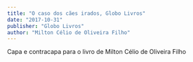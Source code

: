 ```yaml
---
title: "O caso dos cães irados, Globo Livros"
date: "2017-10-31"
publisher: "Globo Livros"
author: "Milton Célio de Oliveira Filho"
---
```


Capa e contracapa para o livro de Milton Célio de Oliveira Filho